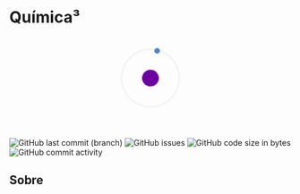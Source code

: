 # Química³ 

<style>
.container{
  display: flex;
  align-items: center;
  justify-content: center;
    padding-top: 20px;
    padding-bottom: 40px;
}

.atom {
  position: relative;
  width: 100px;
  height: 100px;
   border-style: solid;
  border-color: #f3f3f3;
  border-radius: 50%;
  animation: rotate 3s linear infinite;
}

.nucleus {
  position: absolute;
  top: 50%;
  left: 50%;
  transform: translate(-50%, -50%);
  width: 30px;
  height: 30px;
  background-color:  #6d00a1; 
  border-radius: 50%;
}

.electron {
  position: absolute;
  top: 0;
  left: 50%;
  transform: translateX(-50%);
  width: 10px;
  height: 10px;
  background-color: #5086c1;
  border-radius: 50%;
  animation: orbit 3s linear infinite;
}

@keyframes rotate {
  0% {
    transform: rotate(0deg);
  }
  100% {
    transform: rotate(360deg);
  }
}

@keyframes orbit {
  0% {
    transform: translateY(-50%) rotate(0deg);
  }
  100% {
    transform: translateY(-50%) rotate(360deg);
  }
}
</style>
<div class="container">
    <div class="atom">
        <div class="nucleus"></div>
        <div class="electron"></div>
    </div>
</div>

![GitHub last commit (branch)](https://img.shields.io/github/last-commit/AndreLuizdeLima/quimicaaocubo/main)
![GitHub issues](https://img.shields.io/github/issues/AndreLuizdeLima/quimicaaocubo)
![GitHub code size in bytes](https://img.shields.io/github/languages/code-size/AndreLuizdeLima/quimicaaocubo)
![GitHub commit activity](https://img.shields.io/github/commit-activity/t/AndreLuizdeLima/quimicaaocubo?color=FF6347)

## Sobre
